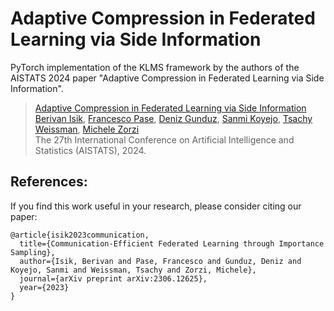 # Adaptive Compression in Federated Learning via Side Information
PyTorch implementation of the KLMS framework by the authors of the AISTATS 2024 paper "Adaptive Compression in Federated Learning via Side Information".

> [Adaptive Compression in Federated Learning via Side Information](https://arxiv.org/pdf/2306.12625.pdf) <br/>
>[Berivan Isik](https://sites.google.com/view/berivanisik), [Francesco Pase](https://sites.google.com/view/pasefrance), [Deniz Gunduz](https://www.imperial.ac.uk/people/d.gunduz),  [Sanmi Koyejo](https://cs.stanford.edu/people/sanmi/), [Tsachy Weissman](https://web.stanford.edu/~tsachy/), [Michele Zorzi](https://signet.dei.unipd.it/zorzi/) <br/>
> The 27th International Conference on Artificial Intelligence and Statistics (AISTATS), 2024. <br/>


## References:
If you find this work useful in your research, please consider citing our paper:

```
@article{isik2023communication,
  title={Communication-Efficient Federated Learning through Importance Sampling},
  author={Isik, Berivan and Pase, Francesco and Gunduz, Deniz and Koyejo, Sanmi and Weissman, Tsachy and Zorzi, Michele},
  journal={arXiv preprint arXiv:2306.12625},
  year={2023}
}
```
